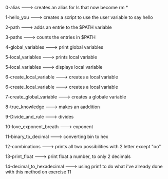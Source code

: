 
0-alias ---> creates an alias for ls that now become rm *


1-hello_you ---> creates a script to use the user variable to say hello


2-path ---> adds an entrie to the $PATH variable


3-paths ---> counts the entries in $PATH


4-global_variables ---> print global variables


5-local_variables ---> prints local variable


5-local_variables ---> displays local variable


6-create_local_variable ---> creates a local variable


6-create_local_variable ---> creates a local variable


7-create_global_variable ---> creates a globale variable


8-true_knowledge ---> makes an aaddition


9-Divide_and_rule ---> divides


10-love_exponent_breath ---> exponent


11-binary_to_decimal ---> converting bin to hex


12-combinations ---> prints all two possibilities with 2 letter except "oo"


13-print_float ---> print float a number, to only 2 decimals


14-decimal_to_hexadecimal ---> using prinf to do what i've already done with this method on exercise 11

